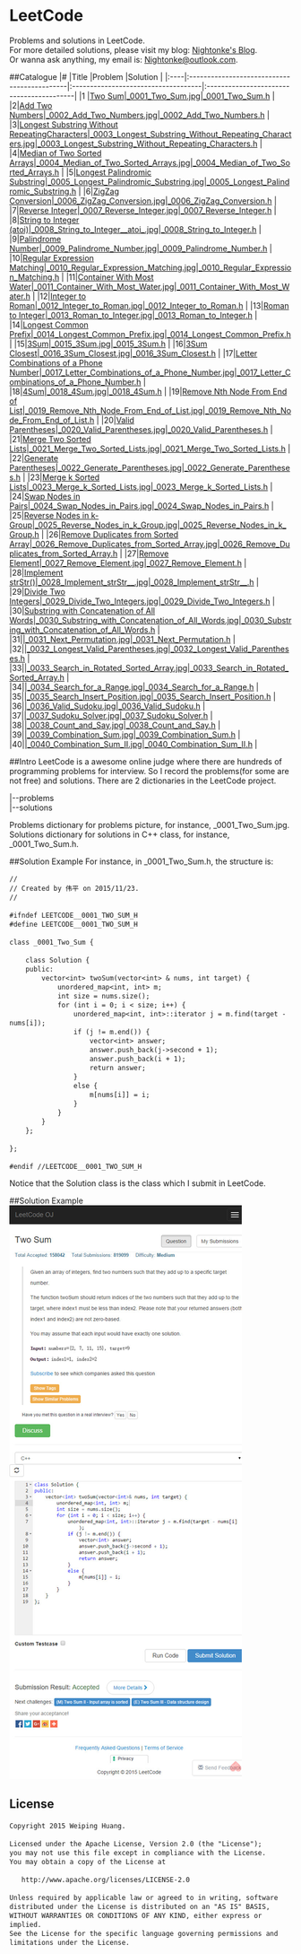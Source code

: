 # LeetCode
Problems and solutions in LeetCode.  
For more detailed solutions, please visit my blog: [Nightonke's Blog](http://blog.csdn.net/u012925008).  
Or wanna ask anything, my email is: Nightonke@outlook.com.

##Catalogue
|#    |Title                                        |Problem                              |Solution                                  |
|:----|:--------------------------------------------|:------------------------------------|:-----------------------------------------|
|1    |[Two Sum](https://leetcode.com/problems/two-sum/)|[_0001_Two_Sum.jpg](https://github.com/Nightonke/LeetCode/blob/master/leetcode/problems/_0001_Two_Sum.jpg)|[_0001_Two_Sum.h](https://github.com/Nightonke/LeetCode/blob/master/leetcode/solutions/_0001_Two_Sum.h)
|
|2|[Add Two Numbers](https://leetcode.com/problems/add-two-numbers/)|[_0002_Add_Two_Numbers.jpg](https://github.com/Nightonke/LeetCode/blob/master/leetcode/problems/_0002_Add_Two_Numbers.jpg)|[_0002_Add_Two_Numbers.h](https://github.com/Nightonke/LeetCode/blob/master/leetcode/solutions/_0002_Add_Two_Numbers.h)
|
|3|[Longest Substring Without RepeatingCharacters](https://leetcode.com/problems/longest-substring-without-repeating-characters/)|[_0003_Longest_Substring_Without_Repeating_Characters.jpg](https://github.com/Nightonke/LeetCode/blob/master/leetcode/problems/_0003_Longest_Substring_Without_Repeating_Characters.jpg)|[_0003_Longest_Substring_Without_Repeating_Characters.h](https://github.com/Nightonke/LeetCode/blob/master/leetcode/solutions/_0003_Longest_Substring_Without_Repeating_Characters.h)
|
|4|[Median of Two Sorted Arrays](https://leetcode.com/problems/median-of-two-sorted-arrays/)|[_0004_Median_of_Two_Sorted_Arrays.jpg](https://github.com/Nightonke/LeetCode/blob/master/leetcode/problems/_0004_Median_of_Two_Sorted_Arrays.jpg)|[_0004_Median_of_Two_Sorted_Arrays.h](https://github.com/Nightonke/LeetCode/blob/master/leetcode/solutions/_0004_Median_of_Two_Sorted_Arrays.h)
|
|5|[Longest Palindromic Substring](https://leetcode.com/problems/longest-palindromic-substring/)|[_0005_Longest_Palindromic_Substring.jpg](https://github.com/Nightonke/LeetCode/blob/master/leetcode/problems/_0005_Longest_Palindromic_Substring.jpg)|[_0005_Longest_Palindromic_Substring.h](https://github.com/Nightonke/LeetCode/blob/master/leetcode/solutions/_0005_Longest_Palindromic_Substring.h)
|
|6|[ZigZag Conversion](https://leetcode.com/problems/zigzag-conversion/)|[_0006_ZigZag_Conversion.jpg](https://github.com/Nightonke/LeetCode/blob/master/leetcode/problems/_0006_ZigZag_Conversion.jpg)|[_0006_ZigZag_Conversion.h](https://github.com/Nightonke/LeetCode/blob/master/leetcode/solutions/_0006_ZigZag_Conversion.h)
|
|7|[Reverse Integer](https://leetcode.com/problems/reverse-integer/)|[_0007_Reverse_Integer.jpg](https://github.com/Nightonke/LeetCode/blob/master/leetcode/problems/_0007_Reverse_Integer.jpg)|[_0007_Reverse_Integer.h](https://github.com/Nightonke/LeetCode/blob/master/leetcode/solutions/_0007_Reverse_Integer.h)
|
|8|[String to Integer (atoi)](https://leetcode.com/problems/string-to-integer-atoi/)|[\_0008_String_to_Integer__atoi_.jpg](https://github.com/Nightonke/LeetCode/blob/master/leetcode/problems/_0008_String_to_Integer__atoi_.jpg)|[_0008_String_to_Integer.h](https://github.com/Nightonke/LeetCode/blob/master/leetcode/solutions/_0008_String_to_Integer.h)
|
|9|[Palindrome Number](https://leetcode.com/problems/palindrome-number/)|[_0009_Palindrome_Number.jpg](https://github.com/Nightonke/LeetCode/blob/master/leetcode/problems/_0009_Palindrome_Number.jpg)|[_0009_Palindrome_Number.h](https://github.com/Nightonke/LeetCode/blob/master/leetcode/solutions/_0009_Palindrome_Number.h)
|
|10|[Regular Expression Matching](https://leetcode.com/problems/regular-expression-matching/)|[_0010_Regular_Expression_Matching.jpg](https://github.com/Nightonke/LeetCode/blob/master/leetcode/problems/_0010_Regular_Expression_Matching.jpg)|[_0010_Regular_Expression_Matching.h](https://github.com/Nightonke/LeetCode/blob/master/leetcode/solutions/_0010_Regular_Expression_Matching.h)
|
|11|[Container With Most Water](https://leetcode.com/problems/container-with-most-water/)|[_0011_Container_With_Most_Water.jpg](https://github.com/Nightonke/LeetCode/blob/master/leetcode/problems/_0011_Container_With_Most_Water.jpg)|[_0011_Container_With_Most_Water.h](https://github.com/Nightonke/LeetCode/blob/master/leetcode/solutions/_0011_Container_With_Most_Water.h)
|
|12|[Integer to Roman](https://leetcode.com/problems/integer-to-roman/)|[_0012_Integer_to_Roman.jpg](https://github.com/Nightonke/LeetCode/blob/master/leetcode/problems/_0012_Integer_to_Roman.jpg)|[_0012_Integer_to_Roman.h](https://github.com/Nightonke/LeetCode/blob/master/leetcode/solutions/_0012_Integer_to_Roman.h)
|
|13|[Roman to Integer](https://leetcode.com/problems/roman-to-integer/)|[_0013_Roman_to_Integer.jpg](https://github.com/Nightonke/LeetCode/blob/master/leetcode/problems/_0013_Roman_to_Integer.jpg)|[_0013_Roman_to_Integer.h](https://github.com/Nightonke/LeetCode/blob/master/leetcode/solutions/_0013_Roman_to_Integer.h)
|
|14|[Longest Common Prefix](https://leetcode.com/problems/longest-common-prefix/)|[_0014_Longest_Common_Prefix.jpg](https://github.com/Nightonke/LeetCode/blob/master/leetcode/problems/_0014_Longest_Common_Prefix.jpg)|[_0014_Longest_Common_Prefix.h](https://github.com/Nightonke/LeetCode/blob/master/leetcode/solutions/_0014_Longest_Common_Prefix.h)
|
|15|[3Sum](https://leetcode.com/problems/3sum/)|[_0015_3Sum.jpg](https://github.com/Nightonke/LeetCode/blob/master/leetcode/problems/_0015_3Sum.jpg)|[_0015_3Sum.h](https://github.com/Nightonke/LeetCode/blob/master/leetcode/solutions/_0015_3Sum.h)
|
|16|[3Sum Closest](https://leetcode.com/problems/3sum-closest/)|[_0016_3Sum_Closest.jpg](https://github.com/Nightonke/LeetCode/blob/master/leetcode/problems/_0016_3Sum_Closest.jpg)|[_0016_3Sum_Closest.h](https://github.com/Nightonke/LeetCode/blob/master/leetcode/solutions/_0016_3Sum_Closest.h)
|
|17|[Letter Combinations of a Phone Number](https://leetcode.com/problems/letter-combinations-of-a-phone-number/)|[_0017_Letter_Combinations_of_a_Phone_Number.jpg](https://github.com/Nightonke/LeetCode/blob/master/leetcode/problems/_0017_Letter_Combinations_of_a_Phone_Number.jpg)|[_0017_Letter_Combinations_of_a_Phone_Number.h](https://github.com/Nightonke/LeetCode/blob/master/leetcode/solutions/_0017_Letter_Combinations_of_a_Phone_Number.h)
|
|18|[4Sum](https://leetcode.com/problems/4sum/)|[_0018_4Sum.jpg](https://github.com/Nightonke/LeetCode/blob/master/leetcode/problems/_0018_4Sum.jpg)|[_0018_4Sum.h](https://github.com/Nightonke/LeetCode/blob/master/leetcode/solutions/_0018_4Sum.h)
|
|19|[Remove Nth Node From End of List](https://leetcode.com/problems/remove-nth-node-from-end-of-list/)|[_0019_Remove_Nth_Node_From_End_of_List.jpg](https://github.com/Nightonke/LeetCode/blob/master/leetcode/problems/_0019_Remove_Nth_Node_From_End_of_List.jpg)|[_0019_Remove_Nth_Node_From_End_of_List.h](https://github.com/Nightonke/LeetCode/blob/master/leetcode/solutions/_0019_Remove_Nth_Node_From_End_of_List.h)
|
|20|[Valid Parentheses](https://leetcode.com/problems/valid-parentheses/)|[_0020_Valid_Parentheses.jpg](https://github.com/Nightonke/LeetCode/blob/master/leetcode/problems/_0020_Valid_Parentheses.jpg)|[_0020_Valid_Parentheses.h](https://github.com/Nightonke/LeetCode/blob/master/leetcode/solutions/_0020_Valid_Parentheses.h)
|
|21|[Merge Two Sorted Lists](https://leetcode.com/problems/merge-two-sorted-lists/)|[_0021_Merge_Two_Sorted_Lists.jpg](https://github.com/Nightonke/LeetCode/blob/master/leetcode/problems/_0021_Merge_Two_Sorted_Lists.jpg)|[_0021_Merge_Two_Sorted_Lists.h](https://github.com/Nightonke/LeetCode/blob/master/leetcode/solutions/_0021_Merge_Two_Sorted_Lists.h)
|
|22|[Generate Parentheses](https://leetcode.com/problems/generate-parentheses/)|[_0022_Generate_Parentheses.jpg](https://github.com/Nightonke/LeetCode/blob/master/leetcode/problems/_0022_Generate_Parentheses.jpg)|[_0022_Generate_Parentheses.h](https://github.com/Nightonke/LeetCode/blob/master/leetcode/solutions/_0022_Generate_Parentheses.h)
|
|23|[Merge k Sorted Lists](https://leetcode.com/problems/merge-k-sorted-lists/)|[_0023_Merge_k_Sorted_Lists.jpg](https://github.com/Nightonke/LeetCode/blob/master/leetcode/problems/_0023_Merge_k_Sorted_Lists.jpg)|[_0023_Merge_k_Sorted_Lists.h](https://github.com/Nightonke/LeetCode/blob/master/leetcode/solutions/_0023_Merge_k_Sorted_Lists.h)
|
|24|[Swap Nodes in Pairs](https://leetcode.com/problems/swap-nodes-in-pairs/)|[_0024_Swap_Nodes_in_Pairs.jpg](https://github.com/Nightonke/LeetCode/blob/master/leetcode/problems/_0024_Swap_Nodes_in_Pairs.jpg)|[_0024_Swap_Nodes_in_Pairs.h](https://github.com/Nightonke/LeetCode/blob/master/leetcode/solutions/_0024_Swap_Nodes_in_Pairs.h)
|
|25|[Reverse Nodes in k-Group](https://leetcode.com/problems/reverse-nodes-in-k-group/)|[_0025_Reverse_Nodes_in_k_Group.jpg](https://github.com/Nightonke/LeetCode/blob/master/leetcode/problems/_0025_Reverse_Nodes_in_k_Group.jpg)|[_0025_Reverse_Nodes_in_k_Group.h](https://github.com/Nightonke/LeetCode/blob/master/leetcode/solutions/_0025_Reverse_Nodes_in_k_Group.h)
|
|26|[Remove Duplicates from Sorted Array](https://leetcode.com/problems/remove-duplicates-from-sorted-array/)|[_0026_Remove_Duplicates_from_Sorted_Array.jpg](https://github.com/Nightonke/LeetCode/blob/master/leetcode/problems/_0026_Remove_Duplicates_from_Sorted_Array.jpg)|[_0026_Remove_Duplicates_from_Sorted_Array.h](https://github.com/Nightonke/LeetCode/blob/master/leetcode/solutions/_0026_Remove_Duplicates_from_Sorted_Array.h)
|
|27|[Remove Element](https://leetcode.com/problems/remove-element/)|[_0027_Remove_Element.jpg](https://github.com/Nightonke/LeetCode/blob/master/leetcode/problems/_0027_Remove_Element.jpg)|[_0027_Remove_Element.h](https://github.com/Nightonke/LeetCode/blob/master/leetcode/solutions/_0027_Remove_Element.h)
|
|28|[Implement strStr()](https://leetcode.com/problems/implement-strstr/)|[\_0028_Implement_strStr__.jpg](https://github.com/Nightonke/LeetCode/blob/master/leetcode/problems/_0028_Implement_strStr__.jpg)|[\_0028_Implement_strStr__.h](https://github.com/Nightonke/LeetCode/blob/master/leetcode/solutions/_0028_Implement_strStr__.h)
|
|29|[Divide Two Integers](https://leetcode.com/problems/divide-two-integers/)|[_0029_Divide_Two_Integers.jpg](https://github.com/Nightonke/LeetCode/blob/master/leetcode/problems/_0029_Divide_Two_Integers.jpg)|[_0029_Divide_Two_Integers.h](https://github.com/Nightonke/LeetCode/blob/master/leetcode/solutions/_0029_Divide_Two_Integers.h)
|
|30|[Substring with Concatenation of All Words](https://leetcode.com/problems/substring-with-concatenation-of-all-words/)|[_0030_Substring_with_Concatenation_of_All_Words.jpg](https://github.com/Nightonke/LeetCode/blob/master/leetcode/problems/_0030_Substring_with_Concatenation_of_All_Words.jpg)|[_0030_Substring_with_Concatenation_of_All_Words.h](https://github.com/Nightonke/LeetCode/blob/master/leetcode/solutions/_0030_Substring_with_Concatenation_of_All_Words.h)
|
|31|[]()|[_0031_Next_Permutation.jpg](https://github.com/Nightonke/LeetCode/blob/master/leetcode/problems/_0031_Next_Permutation.jpg)|[_0031_Next_Permutation.h](https://github.com/Nightonke/LeetCode/blob/master/leetcode/solutions/_0031_Next_Permutation.h)
|
|32|[]()|[_0032_Longest_Valid_Parentheses.jpg](https://github.com/Nightonke/LeetCode/blob/master/leetcode/problems/_0032_Longest_Valid_Parentheses.jpg)|[_0032_Longest_Valid_Parentheses.h](https://github.com/Nightonke/LeetCode/blob/master/leetcode/solutions/_0032_Longest_Valid_Parentheses.h)
|
|33|[]()|[_0033_Search_in_Rotated_Sorted_Array.jpg](https://github.com/Nightonke/LeetCode/blob/master/leetcode/problems/_0033_Search_in_Rotated_Sorted_Array.jpg)|[_0033_Search_in_Rotated_Sorted_Array.h](https://github.com/Nightonke/LeetCode/blob/master/leetcode/solutions/_0033_Search_in_Rotated_Sorted_Array.h)
|
|34|[]()|[_0034_Search_for_a_Range.jpg](https://github.com/Nightonke/LeetCode/blob/master/leetcode/problems/_0034_Search_for_a_Range.jpg)|[_0034_Search_for_a_Range.h](https://github.com/Nightonke/LeetCode/blob/master/leetcode/solutions/_0034_Search_for_a_Range.h)
|
|35|[]()|[_0035_Search_Insert_Position.jpg](https://github.com/Nightonke/LeetCode/blob/master/leetcode/problems/_0035_Search_Insert_Position.jpg)|[_0035_Search_Insert_Position.h](https://github.com/Nightonke/LeetCode/blob/master/leetcode/solutions/_0035_Search_Insert_Position.h)
|
|36|[]()|[_0036_Valid_Sudoku.jpg](https://github.com/Nightonke/LeetCode/blob/master/leetcode/problems/_0036_Valid_Sudoku.jpg)|[_0036_Valid_Sudoku.h](https://github.com/Nightonke/LeetCode/blob/master/leetcode/solutions/_0036_Valid_Sudoku.h)
|
|37|[]()|[_0037_Sudoku_Solver.jpg](https://github.com/Nightonke/LeetCode/blob/master/leetcode/problems/_0037_Sudoku_Solver.jpg)|[_0037_Sudoku_Solver.h](https://github.com/Nightonke/LeetCode/blob/master/leetcode/solutions/_0037_Sudoku_Solver.h)
|
|38|[]()|[_0038_Count_and_Say.jpg](https://github.com/Nightonke/LeetCode/blob/master/leetcode/problems/_0038_Count_and_Say.jpg)|[_0038_Count_and_Say.h](https://github.com/Nightonke/LeetCode/blob/master/leetcode/solutions/_0038_Count_and_Say.h)
|
|39|[]()|[_0039_Combination_Sum.jpg](https://github.com/Nightonke/LeetCode/blob/master/leetcode/problems/_0039_Combination_Sum.jpg)|[_0039_Combination_Sum.h](https://github.com/Nightonke/LeetCode/blob/master/leetcode/solutions/_0039_Combination_Sum.h)
|
|40|[]()|[_0040_Combination_Sum_II.jpg](https://github.com/Nightonke/LeetCode/blob/master/leetcode/problems/_0040_Combination_Sum_II.jpg)|[_0040_Combination_Sum_II.h](https://github.com/Nightonke/LeetCode/blob/master/leetcode/solutions/_0040_Combination_Sum_II.h)
|

##Intro
LeetCode is a awesome online judge where there are hundreds of programming problems for interview. 
So I record the problems(for some are not free) and solutions.
There are 2 dictionaries in the LeetCode project.  
  
|--problems  
|--solutions  
  
Problems dictionary for problems picture, for instance, _0001_Two_Sum.jpg.  
Solutions dictionary for solutions in C++ class, for instance, _0001_Two_Sum.h.  

##Solution Example
For instance, in _0001_Two_Sum.h, the structure is:  

```
//
// Created by 伟平 on 2015/11/23.
//

#ifndef LEETCODE__0001_TWO_SUM_H
#define LEETCODE__0001_TWO_SUM_H

class _0001_Two_Sum {

    class Solution {
    public:
        vector<int> twoSum(vector<int> & nums, int target) {
            unordered_map<int, int> m;
            int size = nums.size();
            for (int i = 0; i < size; i++) {
                unordered_map<int, int>::iterator j = m.find(target - nums[i]);
                if (j != m.end()) {
                    vector<int> answer;
                    answer.push_back(j->second + 1);
                    answer.push_back(i + 1);
                    return answer;
                }
                else {
                    m[nums[i]] = i;
                }
            }
        }
    };

};

#endif //LEETCODE__0001_TWO_SUM_H
```
Notice that the Solution class is the class which I submit in LeetCode.

##Solution Example
![_0001_Two_Sum.jpg](https://github.com/Nightonke/LeetCode/blob/master/leetcode/problems/_0001_Two_Sum.jpg)

License
--------

    Copyright 2015 Weiping Huang.

    Licensed under the Apache License, Version 2.0 (the "License");
    you may not use this file except in compliance with the License.
    You may obtain a copy of the License at

       http://www.apache.org/licenses/LICENSE-2.0

    Unless required by applicable law or agreed to in writing, software
    distributed under the License is distributed on an "AS IS" BASIS,
    WITHOUT WARRANTIES OR CONDITIONS OF ANY KIND, either express or implied.
    See the License for the specific language governing permissions and
    limitations under the License.
